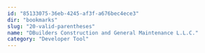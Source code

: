 ```yaml
---
id: "85133075-36eb-4245-af3f-a676bec4ece3"
dir: "bookmarks"
slug: "20-valid-parentheses"
name: "DBuilders Construction and General Maintenance L.L.C."
category: "Developer Tool"
---
```

